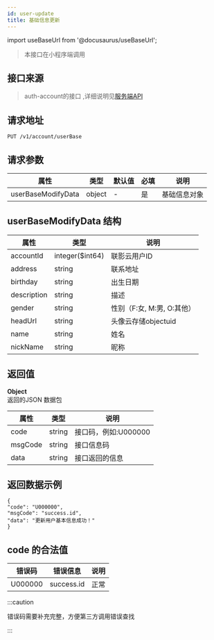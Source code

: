 ```yaml
---
id: user-update
title: 基础信息更新
---
```


import useBaseUrl from '@docusaurus/useBaseUrl';

> 本接口在小程序端调用

## 接口来源

>auth-account的接口 ,详细说明见[服务端API](/specification.md)


## 请求地址
``` 
PUT /v1/account/userBase
```
## 请求参数

|属性|类型|默认值|必填|说明|
|----|----|----|-----|----|
|userBaseModifyData|object |-|是|基础信息对象|
 
 ## userBaseModifyData 结构
 |属性|类型|说明|
|----|----|----|
|accountId|integer($int64)|联影云用户ID|
|address|string|联系地址|
|birthday|string|出生日期|
|description|string|描述|
|gender|string|性别（F:女, M:男, O:其他）|
|headUrl|string|头像云存储objectuid|
|name|string|姓名|
|nickName|string|昵称|


## 返回值
<b>Object</b>  
返回的JSON 数据包

|属性|类型|说明|
|----|----|----|
|code|string|接口码，例如:U000000|
|msgCode|string|接口信息码|
|data|string|接口返回的信息|


## 返回数据示例
```
{
"code": "U000000",
"msgCode": "success.id",
"data": "更新用户基本信息成功！"
}
```
## code 的合法值
|错误码|错误信息|说明|
|----|----|----|
|U000000|success.id|正常|


:::caution

错误码需要补充完整，方便第三方调用错误查找

:::

